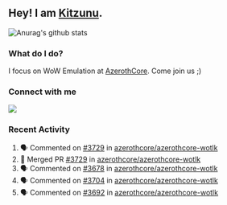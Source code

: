 ## Hey! I am [Kitzunu](https://Github.com/Kitzunu).

![Anurag's github stats](https://github-readme-stats.kitzunu.vercel.app/api?username=Kitzunu&show_icons=true)

### What do I do?

I focus on WoW Emulation at [AzerothCore](https://Github.com/AzerothCore). Come join us ;)

### Connect with me
[![](https://img.shields.io/badge/AzerothCore%20Discord-Connect%20with%20me!-green)](https://discord.com/invite/gkt4y2x)

### Recent Activity

<!--START_SECTION:activity-->
1. 🗣 Commented on [#3729](https://github.com/azerothcore/azerothcore-wotlk/issues/3729) in [azerothcore/azerothcore-wotlk](https://github.com/azerothcore/azerothcore-wotlk)
2. 🎉 Merged PR [#3729](https://github.com/azerothcore/azerothcore-wotlk/pull/3729) in [azerothcore/azerothcore-wotlk](https://github.com/azerothcore/azerothcore-wotlk)
3. 🗣 Commented on [#3678](https://github.com/azerothcore/azerothcore-wotlk/issues/3678) in [azerothcore/azerothcore-wotlk](https://github.com/azerothcore/azerothcore-wotlk)
4. 🗣 Commented on [#3704](https://github.com/azerothcore/azerothcore-wotlk/issues/3704) in [azerothcore/azerothcore-wotlk](https://github.com/azerothcore/azerothcore-wotlk)
5. 🗣 Commented on [#3692](https://github.com/azerothcore/azerothcore-wotlk/issues/3692) in [azerothcore/azerothcore-wotlk](https://github.com/azerothcore/azerothcore-wotlk)
<!--END_SECTION:activity-->
